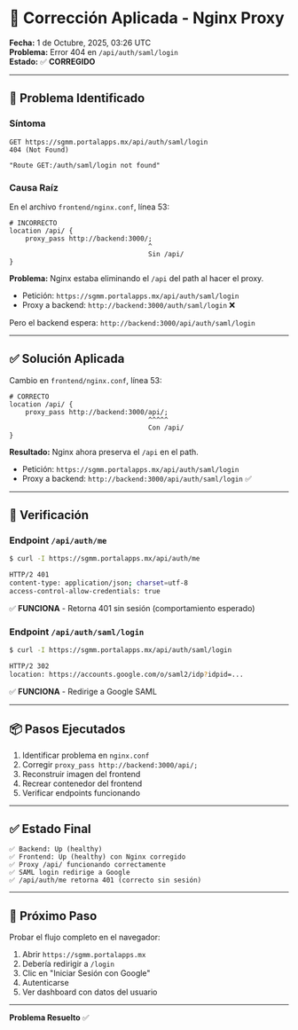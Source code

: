 # 🔧 Corrección Aplicada - Nginx Proxy

**Fecha:** 1 de Octubre, 2025, 03:26 UTC  
**Problema:** Error 404 en `/api/auth/saml/login`  
**Estado:** ✅ **CORREGIDO**

---

## 🐛 Problema Identificado

### Síntoma
```
GET https://sgmm.portalapps.mx/api/auth/saml/login
404 (Not Found)

"Route GET:/auth/saml/login not found"
```

### Causa Raíz
En el archivo `frontend/nginx.conf`, línea 53:

```nginx
# INCORRECTO
location /api/ {
    proxy_pass http://backend:3000/;
                                   ^
                                   Sin /api/
}
```

**Problema:** Nginx estaba eliminando el `/api` del path al hacer el proxy.

- Petición: `https://sgmm.portalapps.mx/api/auth/saml/login`
- Proxy a backend: `http://backend:3000/auth/saml/login` ❌

Pero el backend espera: `http://backend:3000/api/auth/saml/login`

---

## ✅ Solución Aplicada

Cambio en `frontend/nginx.conf`, línea 53:

```nginx
# CORRECTO
location /api/ {
    proxy_pass http://backend:3000/api/;
                                   ^^^^^
                                   Con /api/
}
```

**Resultado:** Nginx ahora preserva el `/api` en el path.

- Petición: `https://sgmm.portalapps.mx/api/auth/saml/login`
- Proxy a backend: `http://backend:3000/api/auth/saml/login` ✅

---

## 🧪 Verificación

### Endpoint `/api/auth/me`
```bash
$ curl -I https://sgmm.portalapps.mx/api/auth/me

HTTP/2 401 
content-type: application/json; charset=utf-8
access-control-allow-credentials: true
```
✅ **FUNCIONA** - Retorna 401 sin sesión (comportamiento esperado)

### Endpoint `/api/auth/saml/login`
```bash
$ curl -I https://sgmm.portalapps.mx/api/auth/saml/login

HTTP/2 302 
location: https://accounts.google.com/o/saml2/idp?idpid=...
```
✅ **FUNCIONA** - Redirige a Google SAML

---

## 📦 Pasos Ejecutados

1. Identificar problema en `nginx.conf`
2. Corregir `proxy_pass http://backend:3000/api/;`
3. Reconstruir imagen del frontend
4. Recrear contenedor del frontend
5. Verificar endpoints funcionando

---

## ✅ Estado Final

```
✅ Backend: Up (healthy)
✅ Frontend: Up (healthy) con Nginx corregido
✅ Proxy /api/ funcionando correctamente
✅ SAML login redirige a Google
✅ /api/auth/me retorna 401 (correcto sin sesión)
```

---

## 🎯 Próximo Paso

Probar el flujo completo en el navegador:
1. Abrir `https://sgmm.portalapps.mx`
2. Debería redirigir a `/login`
3. Clic en "Iniciar Sesión con Google"
4. Autenticarse
5. Ver dashboard con datos del usuario

---

**Problema Resuelto** ✅

